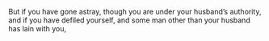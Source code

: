But if you have gone astray, though you are under your husband’s authority, and if you have defiled yourself, and some man other than your husband has lain with you,
